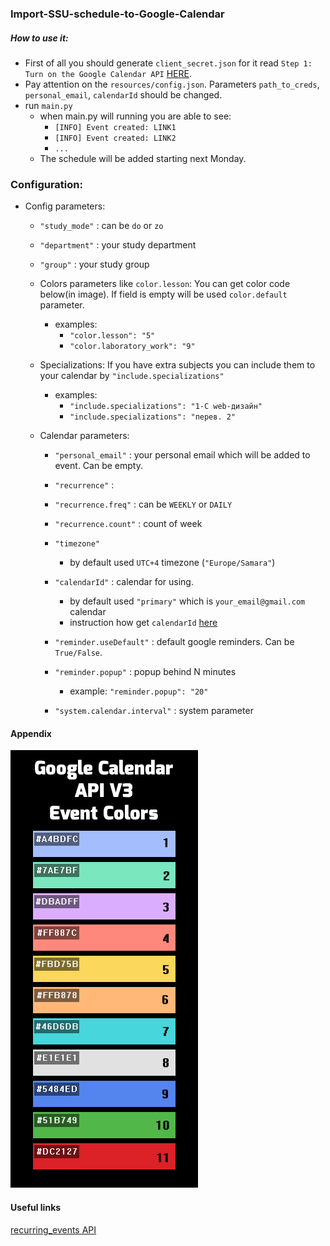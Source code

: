 ### Import-SSU-schedule-to-Google-Calendar

##### How to use it:

* First of all you should generate `client_secret.json` for it read `Step 1: Turn on the Google Calendar API`  [HERE](https://developers.google.com/google-apps/calendar/quickstart/python). 
* Pay attention on the `resources/config.json`. Parameters `path_to_creds`, `personal_email`, `calendarId` should be changed.
* run `main.py`
   * when main.py will running you are able to see: 
      * `[INFO] Event created: LINK1`
      * `[INFO] Event created: LINK2`
      * `...`
   * The schedule will be added starting next Monday.
   

### Configuration:

* Config parameters:
    * `"study_mode"` : can be `do` or `zo`
    * `"department"` : your study department 
    * `"group"` : your study group 

    * Colors parameters like `color.lesson`: You can get color code below(in image). If field is empty will be used `color.default` parameter.
        * examples:
            * `"color.lesson": "5"`
            * `"color.laboratory_work": "9"`
    
    * Specializations: If you have extra subjects you can include them to your calendar by `"include.specializations"`
        * examples:
            * `"include.specializations": "1-C web-дизайн"`
            * `"include.specializations": "перев. 2"`
    
    * Calendar parameters:
        * `"personal_email"` : your personal email which will be added to event. Can be empty.
        * `"recurrence"` : 
        * `"recurrence.freq"` : can be `WEEKLY` or `DAILY`
        * `"recurrence.count"` : count of week
        * `"timezone"`
            * by default used `UTC+4` timezone (`"Europe/Samara"`)

        * `"calendarId"` : calendar for using.
            * by default used `"primary"` which is `your_email@gmail.com` calendar
            * instruction how get `calendarId` [here](https://docs.simplecalendar.io/find-google-calendar-id/)

        * `"reminder.useDefault"` : default google reminders. Can be `True/False`.
        * `"reminder.popup"` : popup behind N minutes
            * example: `"reminder.popup": "20"`
        * `"system.calendar.interval"` : system parameter
        
   
#### Appendix
![google_colors_id](google_colors_id.png)

#### Useful links
[recurring_events API](https://developers.google.com/google-apps/calendar/concepts/events-calendars#recurring_events)

